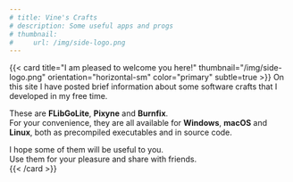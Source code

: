 ```yaml
---
# title: Vine's Crafts
# description: Some useful apps and progs
# thumbnail:
#     url: /img/side-logo.png
---
```

<!-- {{< persona title="I am pleased to welcome you here!" thumbnail="/img/side-logo.png">}}
On this site I have posted brief information about some software crafts that I developed in my free time.    

These are __FLibGoLite__, __Pixyne__ and __Burnfix__.  
For your convenience, they are all available for __Windows__, __macOS__ and __Linux__, both as precompiled executables and in source code.     

I hope some of them will be useful to you.  
Use them for your pleasure and share with friends.  
{{< /persona >}} -->

{{< card title="I am pleased to welcome you here!" thumbnail="/img/side-logo.png" orientation="horizontal-sm" color="primary" subtle=true >}}
On this site I have posted brief information about some software crafts that I developed in my free time.    

These are __FLibGoLite__, __Pixyne__ and __Burnfix__.  
For your convenience, they are all available for __Windows__, __macOS__ and __Linux__, both as precompiled executables and in source code.     

I hope some of them will be useful to you.  
Use them for your pleasure and share with friends.  
{{< /card >}}

<!-- I am pleased to welcome you here!
On this site I have posted brief information about some software crafts that I developed in my free time.    

These are __FLibGoLite__, __Pixyne__ and __Burnfix__.  
For your convenience, they are all available for __Windows__, __macOS__ and __Linux__, both as precompiled executables and in source code.     

I hope some of them will be useful to you.  
Use them for your pleasure and share with friends.   -->